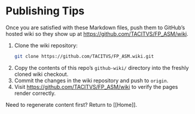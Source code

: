 # Publishing Tips

Once you are satisfied with these Markdown files, push them to GitHub’s hosted wiki so they show up at https://github.com/TACITVS/FP_ASM/wiki.

1. Clone the wiki repository:
   ```bash
   git clone https://github.com/TACITVS/FP_ASM.wiki.git
   ```
2. Copy the contents of this repo’s `github-wiki/` directory into the freshly cloned wiki checkout.
3. Commit the changes in the wiki repository and push to `origin`.
4. Visit https://github.com/TACITVS/FP_ASM/wiki to verify the pages render correctly.

Need to regenerate content first? Return to [[Home]].
